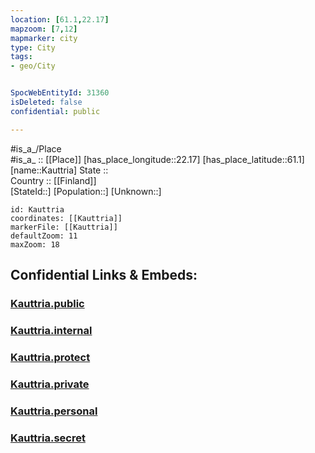 ```yaml
---
location: [61.1,22.17] 
mapzoom: [7,12] 
mapmarker: city 
type: City
tags:
- geo/City


SpocWebEntityId: 31360
isDeleted: false
confidential: public

---
```

#is_a_/Place  
#is_a_ :: [[Place]] 
[has_place_longitude::22.17] 
[has_place_latitude::61.1] 
[name::Kauttria] 
State ::  
Country :: [[Finland]]  
[StateId::] 
[Population::] 
[Unknown::] 


```leaflet
id: Kauttria
coordinates: [[Kauttria]] 
markerFile: [[Kauttria]] 
defaultZoom: 11 
maxZoom: 18
```


## Confidential Links & Embeds: 

### [Kauttria.public](/_public/\Earth\Continent\Europe\Europe~North\Finland\Provinces~Finland\Western_Finland\counties~Western_Finland\Satakunta\CityKauttria.public.md) 

### [Kauttria.internal](/_internal/\Earth\Continent\Europe\Europe~North\Finland\Provinces~Finland\Western_Finland\counties~Western_Finland\Satakunta\CityKauttria.internal.md) 

### [Kauttria.protect](/_protect/\Earth\Continent\Europe\Europe~North\Finland\Provinces~Finland\Western_Finland\counties~Western_Finland\Satakunta\CityKauttria.protect.md) 

### [Kauttria.private](/_private/\Earth\Continent\Europe\Europe~North\Finland\Provinces~Finland\Western_Finland\counties~Western_Finland\Satakunta\CityKauttria.private.md) 

### [Kauttria.personal](/_personal/\Earth\Continent\Europe\Europe~North\Finland\Provinces~Finland\Western_Finland\counties~Western_Finland\Satakunta\CityKauttria.personal.md) 

### [Kauttria.secret](/_secret/\Earth\Continent\Europe\Europe~North\Finland\Provinces~Finland\Western_Finland\counties~Western_Finland\Satakunta\CityKauttria.secret.md)

